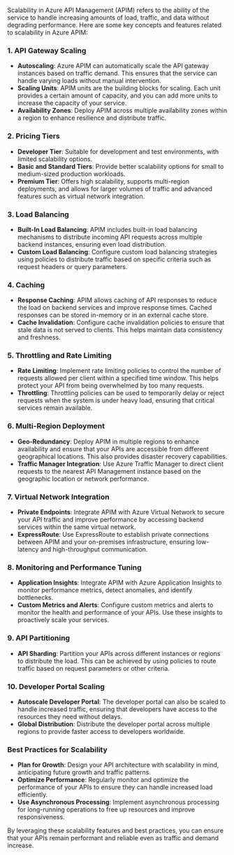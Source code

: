 Scalability in Azure API Management (APIM) refers to the ability of the service to handle increasing amounts of load, traffic, and data without degrading performance. Here are some key concepts and features related to scalability in Azure APIM:

### **1. API Gateway Scaling**
- **Autoscaling**: Azure APIM can automatically scale the API gateway instances based on traffic demand. This ensures that the service can handle varying loads without manual intervention.
- **Scaling Units**: APIM units are the building blocks for scaling. Each unit provides a certain amount of capacity, and you can add more units to increase the capacity of your service.
- **Availability Zones**: Deploy APIM across multiple availability zones within a region to enhance resilience and distribute traffic.

### **2. Pricing Tiers**
- **Developer Tier**: Suitable for development and test environments, with limited scalability options.
- **Basic and Standard Tiers**: Provide better scalability options for small to medium-sized production workloads.
- **Premium Tier**: Offers high scalability, supports multi-region deployments, and allows for larger volumes of traffic and advanced features such as virtual network integration.

### **3. Load Balancing**
- **Built-In Load Balancing**: APIM includes built-in load balancing mechanisms to distribute incoming API requests across multiple backend instances, ensuring even load distribution.
- **Custom Load Balancing**: Configure custom load balancing strategies using policies to distribute traffic based on specific criteria such as request headers or query parameters.

### **4. Caching**
- **Response Caching**: APIM allows caching of API responses to reduce the load on backend services and improve response times. Cached responses can be stored in-memory or in an external cache store.
- **Cache Invalidation**: Configure cache invalidation policies to ensure that stale data is not served to clients. This helps maintain data consistency and freshness.

### **5. Throttling and Rate Limiting**
- **Rate Limiting**: Implement rate limiting policies to control the number of requests allowed per client within a specified time window. This helps protect your API from being overwhelmed by too many requests.
- **Throttling**: Throttling policies can be used to temporarily delay or reject requests when the system is under heavy load, ensuring that critical services remain available.

### **6. Multi-Region Deployment**
- **Geo-Redundancy**: Deploy APIM in multiple regions to enhance availability and ensure that your APIs are accessible from different geographical locations. This also provides disaster recovery capabilities.
- **Traffic Manager Integration**: Use Azure Traffic Manager to direct client requests to the nearest API Management instance based on the geographic location or network performance.

### **7. Virtual Network Integration**
- **Private Endpoints**: Integrate APIM with Azure Virtual Network to secure your API traffic and improve performance by accessing backend services within the same virtual network.
- **ExpressRoute**: Use ExpressRoute to establish private connections between APIM and your on-premises infrastructure, ensuring low-latency and high-throughput communication.

### **8. Monitoring and Performance Tuning**
- **Application Insights**: Integrate APIM with Azure Application Insights to monitor performance metrics, detect anomalies, and identify bottlenecks.
- **Custom Metrics and Alerts**: Configure custom metrics and alerts to monitor the health and performance of your APIs. Use these insights to proactively scale your services.

### **9. API Partitioning**
- **API Sharding**: Partition your APIs across different instances or regions to distribute the load. This can be achieved by using policies to route traffic based on request parameters or other criteria.

### **10. Developer Portal Scaling**
- **Autoscale Developer Portal**: The developer portal can also be scaled to handle increased traffic, ensuring that developers have access to the resources they need without delays.
- **Global Distribution**: Distribute the developer portal across multiple regions to provide faster access to developers worldwide.

### **Best Practices for Scalability**
- **Plan for Growth**: Design your API architecture with scalability in mind, anticipating future growth and traffic patterns.
- **Optimize Performance**: Regularly monitor and optimize the performance of your APIs to ensure they can handle increased load efficiently.
- **Use Asynchronous Processing**: Implement asynchronous processing for long-running operations to free up resources and improve responsiveness.

By leveraging these scalability features and best practices, you can ensure that your APIs remain performant and reliable even as traffic and demand increase. 